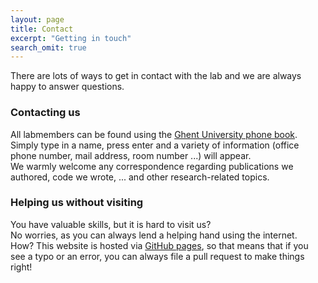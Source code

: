 ```yaml
---
layout: page
title: Contact
excerpt: "Getting in touch"
search_omit: true
---
```


There are lots of ways to get in contact with the lab and we are always happy to answer questions.

### Contacting us

All labmembers can be found using the [Ghent University phone book](https://telefoonboek.ugent.be/en/?gatewayed=true&next=%2Fnl%2F%3F).
Simply type in a name, press enter and a variety of information (office phone number, mail address, room number ...) will appear.   
We warmly welcome any correspondence regarding publications we authored, code we wrote, ... and other research-related topics.

### Helping us without visiting

You have valuable skills, but it is hard to visit us?   
No worries, as you can always lend a helping hand using the internet.   
How? This website is hosted via [GitHub pages](https://github.com/CogComNeuroSci/CogComNeuroSci.github.io), so that means that if you see a typo or an error, you can always file a pull request to make things right!   
